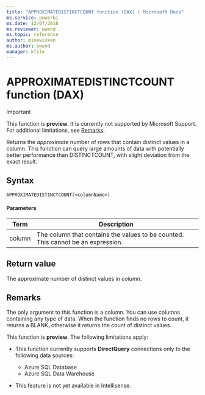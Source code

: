 ```yaml
---
title: "APPROXIMATEDISTINCTCOUNT function (DAX) | Microsoft Docs"
ms.service: powerbi 
ms.date: 12/07/2018
ms.reviewer: owend
ms.topic: reference
author: minewiskan
ms.author: owend
manager: kfile
---
```

# APPROXIMATEDISTINCTCOUNT function (DAX)

> [!IMPORTANT]
> This function is **preview**. It is currently not supported by Microsoft Support. For additional limitations, see [Remarks](#remarks).

Returns the *approximate* number of rows that contain distinct values in a column. This function can query large amounts of data with potentially  better performance than DISTINCTCOUNT, with slight deviation from the exact result. 
  
## Syntax  
  
```dax
APPROXIMATEDISTINCTCOUNT(<columnName>)
```
  
#### Parameters  

|Term  |Description|  
|---------|---------|
|column     | The column that contains the values to be counted. This cannot be an expression.  |        

  
## Return value  
The approximate number of distinct values in *column*.  
  
## Remarks  

The only argument to this function is a column. You can use columns containing any type of data. When the function finds no rows to count, it returns a BLANK, otherwise it returns the count of distinct values.

This function is **preview**. The following limitations apply:

- This function currently supports **DirectQuery** connections only to the following data sources:
    - Azure SQL Database
    - Azure SQL Data Warehouse

- This feature is not yet available in Intellisense.
